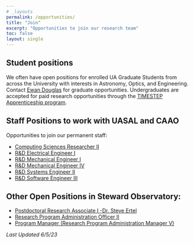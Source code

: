 ```yaml
---
# _layouts
permalink: /opportunities/
title: "Join"
excerpt: "Opportunities to join our research team"
toc: false
layout: single
---
```



## Student positions

We often have open positions for enrolled UA Graduate Students from across the University with interests in Astronomy, Optics, and Engineering. Contact [Ewan Douglas](https://www.as.arizona.edu/people/faculty/ewan-douglas) for graduate opportunities.
Undergraduates are accepted for paid research opportunities through the [TIMESTEP Apprenticeship program](https://lavinia.as.arizona.edu/~timestep/timestep-apprenticeship.html).

## Staff Positions to work with UASAL and CAAO
Opportunities to join our permanent staff:

- [Computing Sciences Researcher II](https://arizona.csod.com/ux/ats/careersite/4/home/requisition/15018?c=arizona)
- [R&D Electrical Engineer I](https://arizona.csod.com/ux/ats/careersite/4/home/requisition/16110?c=arizona)
- [R&D Mechanical Engineer I](https://arizona.csod.com/ux/ats/careersite/4/home/requisition/16108?c=arizona)
- [R&D Mechanical Engineer IV](https://arizona.csod.com/ux/ats/careersite/4/home/requisition/13952?c=arizona)
- [R&D Systems Engineer II](https://arizona.csod.com/ux/ats/careersite/4/home/requisition/14853?c=arizona)
- [R&D Software Engineer III](https://arizona.csod.com/ux/ats/careersite/4/home/requisition/14182?c=arizona)

## Other Open Positions in Steward Observatory:

- [Postdoctoral Research Associate I -Dr. Steve Ertel](https://arizona.csod.com/ux/ats/careersite/4/home/requisition/14312?c=arizona)
- [Research Program Administration Officer II](https://arizona.csod.com/ux/ats/careersite/4/home/requisition/14031?c=arizona)
- [Program Manager (Research Program Administration Manager V)](https://arizona.csod.com/ux/ats/careersite/4/home/requisition/14428?c=arizona) 


_Last Updated 6/5/23_
